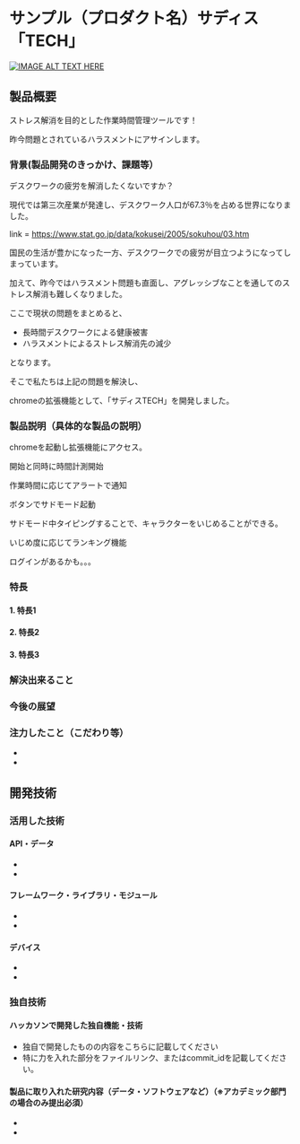 # サンプル（プロダクト名）サディス「TECH」

[![IMAGE ALT TEXT HERE](https://jphacks.com/wp-content/uploads/2023/07/JPHACKS2023_ogp.png)](https://www.youtube.com/watch?v=yYRQEdfGjEg)

## 製品概要

ストレス解消を目的とした作業時間管理ツールです！

昨今問題とされているハラスメントにアサインします。

### 背景(製品開発のきっかけ、課題等）

デスクワークの疲労を解消したくないですか？

現代では第三次産業が発達し、デスクワーク人口が67.3％を占める世界になりました。

link = https://www.stat.go.jp/data/kokusei/2005/sokuhou/03.htm

国民の生活が豊かになった一方、デスクワークでの疲労が目立つようになってしまっています。

加えて、昨今ではハラスメント問題も直面し、アグレッシブなことを通してのストレス解消も難しくなりました。

ここで現状の問題をまとめると、

- 長時間デスクワークによる健康被害
- ハラスメントによるストレス解消先の減少

となります。

そこで私たちは上記の問題を解決し、

chromeの拡張機能として、「サディスTECH」を開発しました。



### 製品説明（具体的な製品の説明）

chromeを起動し拡張機能にアクセス。

開始と同時に時間計測開始

作業時間に応じてアラートで通知

ボタンでサドモード起動

サドモード中タイピングすることで、キャラクターをいじめることができる。

いじめ度に応じてランキング機能

ログインがあるかも。。。
### 特長
#### 1. 特長1
#### 2. 特長2
#### 3. 特長3

### 解決出来ること
### 今後の展望
### 注力したこと（こだわり等）
* 
* 

## 開発技術
### 活用した技術
#### API・データ
* 
* 

#### フレームワーク・ライブラリ・モジュール
* 
* 

#### デバイス
* 
* 

### 独自技術
#### ハッカソンで開発した独自機能・技術
* 独自で開発したものの内容をこちらに記載してください
* 特に力を入れた部分をファイルリンク、またはcommit_idを記載してください。

#### 製品に取り入れた研究内容（データ・ソフトウェアなど）（※アカデミック部門の場合のみ提出必須）
* 
* 
